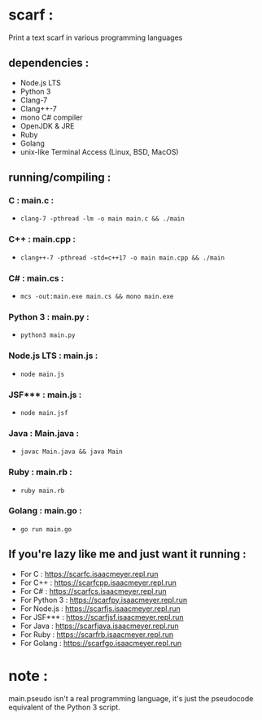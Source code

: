 # scarf :
Print a text scarf in various programming languages

## dependencies :
* Node.js LTS
* Python 3
* Clang-7
* Clang++-7
* mono C# compiler
* OpenJDK & JRE
* Ruby
* Golang
* unix-like Terminal Access (Linux, BSD, MacOS)

## running/compiling :
### C : main.c :
* `clang-7 -pthread -lm -o main main.c && ./main`

### C++ : main.cpp :
*  `clang++-7 -pthread -std=c++17 -o main main.cpp && ./main`

### C# : main.cs :
* `mcs -out:main.exe main.cs && mono main.exe`

### Python 3 : main.py :
* `python3 main.py`

### Node.js LTS : main.js :
* `node main.js`

### JSF*** : main.js :
* `node main.jsf`

### Java : Main.java :
* `javac Main.java && java Main`

### Ruby : main.rb :
*  `ruby main.rb`

### Golang : main.go :
* `go run main.go`

## If you're lazy like me and just want it running :
* For C : https://scarfc.isaacmeyer.repl.run
* For C++ : https://scarfcpp.isaacmeyer.repl.run
* For C# : https://scarfcs.isaacmeyer.repl.run
* For Python 3 : https://scarfpy.isaacmeyer.repl.run
* For Node.js : https://scarfjs.isaacmeyer.repl.run
* For JSF*** : https://scarfjsf.isaacmeyer.repl.run
* For Java : https://scarfjava.isaacmeyer.repl.run
* For Ruby : https://scarfrb.isaacmeyer.repl.run
* For Golang : https://scarfgo.isaacmeyer.repl.run

# note :
main.pseudo isn't a real programming language, it's just the pseudocode equivalent of the Python 3 script.
